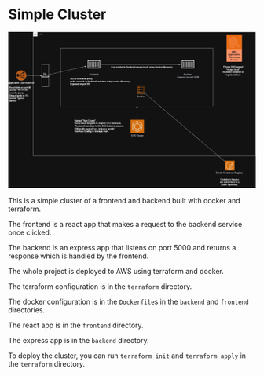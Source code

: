 # Simple Cluster

![Diagram](Diagram.jpg)

This is a simple cluster of a frontend and backend built with docker and terraform.

The frontend is a react app that makes a request to the backend service once clicked.

The backend is an express app that listens on port 5000 and returns a response which is handled by the frontend.

The whole project is deployed to AWS using terraform and docker.

The terraform configuration is in the `terraform` directory.

The docker configuration is in the `Dockerfile`s in the `backend` and `frontend` directories.

The react app is in the `frontend` directory.

The express app is in the `backend` directory.

To deploy the cluster, you can run `terraform init` and `terraform apply` in the `terraform` directory.